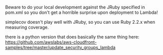 Beware to do your local development against the JRuby specified in pom.xml so you don't get a horrible
surprise upon deployment to Lambda!

simplecov doesn't play well with JRuby, so you can use Ruby 2.2.x when measuring coverage.

there is a python version that does basically the same thing here:
https://github.com/awslabs/aws-cloudfront-samples/tree/master/update_security_groups_lambda